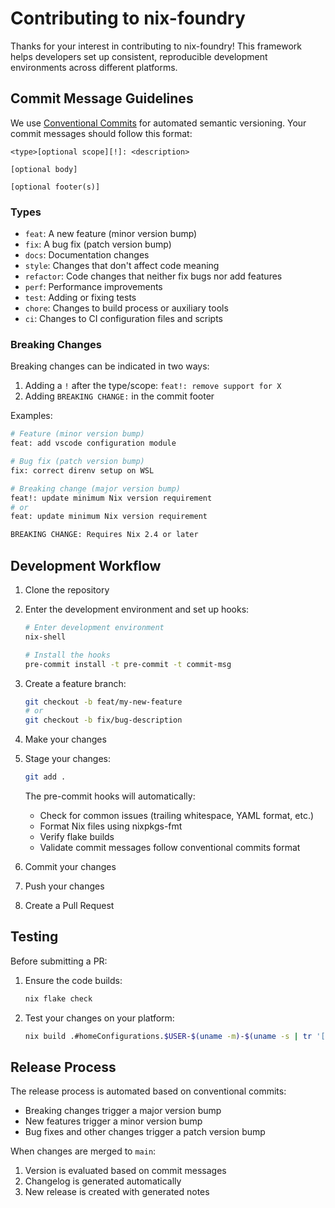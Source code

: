 # Contributing to nix-foundry

Thanks for your interest in contributing to nix-foundry! This framework helps developers set up consistent, reproducible development environments across different platforms.

## Commit Message Guidelines

We use [Conventional Commits](https://www.conventionalcommits.org/) for automated semantic versioning. Your commit messages should follow this format:

```none
<type>[optional scope][!]: <description>

[optional body]

[optional footer(s)]
```

### Types

- `feat`: A new feature (minor version bump)
- `fix`: A bug fix (patch version bump)
- `docs`: Documentation changes
- `style`: Changes that don't affect code meaning
- `refactor`: Code changes that neither fix bugs nor add features
- `perf`: Performance improvements
- `test`: Adding or fixing tests
- `chore`: Changes to build process or auxiliary tools
- `ci`: Changes to CI configuration files and scripts

### Breaking Changes

Breaking changes can be indicated in two ways:

1. Adding a `!` after the type/scope: `feat!: remove support for X`
2. Adding `BREAKING CHANGE:` in the commit footer

Examples:

```bash
# Feature (minor version bump)
feat: add vscode configuration module

# Bug fix (patch version bump)
fix: correct direnv setup on WSL

# Breaking change (major version bump)
feat!: update minimum Nix version requirement
# or
feat: update minimum Nix version requirement

BREAKING CHANGE: Requires Nix 2.4 or later
```

## Development Workflow

1. Clone the repository
2. Enter the development environment and set up hooks:

   ```bash
   # Enter development environment
   nix-shell

   # Install the hooks
   pre-commit install -t pre-commit -t commit-msg
   ```

3. Create a feature branch:

   ```bash
   git checkout -b feat/my-new-feature
   # or
   git checkout -b fix/bug-description
   ```

4. Make your changes
5. Stage your changes:

   ```bash
   git add .
   ```

   The pre-commit hooks will automatically:
   - Check for common issues (trailing whitespace, YAML format, etc.)
   - Format Nix files using nixpkgs-fmt
   - Verify flake builds
   - Validate commit messages follow conventional commits format

6. Commit your changes
7. Push your changes
8. Create a Pull Request

## Testing

Before submitting a PR:

1. Ensure the code builds:

   ```bash
   nix flake check
   ```

2. Test your changes on your platform:

   ```bash
   nix build .#homeConfigurations.$USER-$(uname -m)-$(uname -s | tr '[:upper:]' '[:lower:]').activationPackage
   ```

## Release Process

The release process is automated based on conventional commits:

- Breaking changes trigger a major version bump
- New features trigger a minor version bump
- Bug fixes and other changes trigger a patch version bump

When changes are merged to `main`:

1. Version is evaluated based on commit messages
2. Changelog is generated automatically
3. New release is created with generated notes
